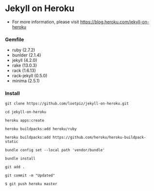 # Jekyll on Heroku
  * For more information, please visit https://blog.heroku.com/jekyll-on-heroku

### Gemfile
  * ruby (2.7.2)
  * bunlder (2.1.4)
  * jekyll (4.2.0)
  * rake (13.0.3)
  * rack (1.6.13)
  * rack-jekyll (0.5.0)
  * minima (2.5.1)

### Install 
```console
git clone https://github.com/lootpiz/jekyll-on-heroku.git
```

```console
cd jekyll-on-heroku
```

```console
heroku apps:create
```

```console
heroku buildpacks:add heroku/ruby
```

```console
heroku buildpacks:add https://github.com/heroku/heroku-buildpack-static
```

```console
bundle config set --local path 'vendor/bundle'
```

```console
bundle install
```

```console
git add .
```

```console
git commit -m "Updated"
```

```console
$ git push heroku master
```
